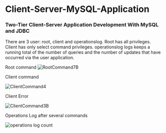 # Client-Server-MySQL-Application

### Two-Tier Client-Server Application Development With MySQL and JDBC

There are 3 user: root, client and operationslog.
Root has all privileges.
Client has only select command privileges.
operationslog logs keeps a running total of the number of queries and the number of updates that have occurred via the user application.

Root command
![RootCommand7B](https://user-images.githubusercontent.com/42612374/229374635-e87657c2-c5ad-4190-a7e7-735bfad5f8d0.PNG)

Client command

![ClientCommand4](https://user-images.githubusercontent.com/42612374/229374580-31f27b29-8c53-46cb-bfa7-398a7a3144d2.PNG)

Client Error

![ClientCommand3B](https://user-images.githubusercontent.com/42612374/229374617-d379cf14-99d2-4c7e-ae1f-905b771403a1.PNG)

Operations Log after several commands

![operations log count](https://user-images.githubusercontent.com/42612374/229374668-a592aecf-26e0-4d50-9ee7-7c2a25ab266e.PNG)

